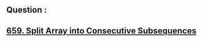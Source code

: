 ## Question : 
<h2> <a href="https://leetcode.com/problems/split-array-into-consecutive-subsequences/">659. Split Array into Consecutive Subsequences</a>

